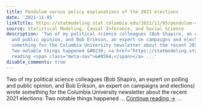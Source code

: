 ```yaml
---
title: Pendulum versus policy explanations of the 2021 elections
date: '2021-11-05'
linkTitle: https://statmodeling.stat.columbia.edu/2021/11/05/pendulum-versus-policy-explanations-of-the-2021-elections/
source: Statistical Modeling, Causal Inference, and Social Science
description: 'Two of my political science colleagues (Bob Shapiro, an expert on polling
  and public opinion, and Bob Erikson, an expert on campaigns and elections) wrote
  something for the Columbia University newsletter about the recent 2021 elections:
  Two notable things happened &#8230; <a href="https://statmodeling.stat.columbia.edu/2021/11/05/pendulum-versus-policy-explanations-of-the-2021-elections/">Continue
  reading <span class="meta-nav">&#8594;</span></a> ...'
disable_comments: true
---
```

Two of my political science colleagues (Bob Shapiro, an expert on polling and public opinion, and Bob Erikson, an expert on campaigns and elections) wrote something for the Columbia University newsletter about the recent 2021 elections: Two notable things happened &#8230; <a href="https://statmodeling.stat.columbia.edu/2021/11/05/pendulum-versus-policy-explanations-of-the-2021-elections/">Continue reading <span class="meta-nav">&#8594;</span></a> ...